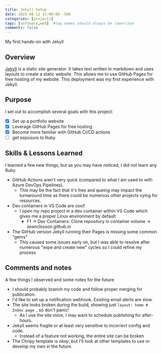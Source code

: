 ```yaml
---
title: Jekyll Setup
date: 2025-08-12 12:00:00 -500
categories: [projects]
tags: [software,web]  #tag names should always be lowercase
comments: false
---
```


My first hands-on with Jekyll

## Overview
[Jekyll](https://jekyllrb.com/) is a static site generator. It takes text written in markdown and uses layouts to create a static website. This allows me to use GitHub Pages for free hosting of my website. This deployment was my first experience with Jekyll.

## Purpose
I set out to accomplish several goals with this project:
- [x] Set up a portfolio website
- [x] Leverage GitHub Pages for free hosting
- [x] Become more familiar with GitHub CI/CD actions
- [ ] get exposure to Ruby

## Skills & Lessons Learned
I learned a few new things, but as you may have noticed, I did not learn any Ruby.
* GitHub Actions aren't very quick (compared to what I am used to with Azure DevOps Pipelines). 
  * This may be the fact that it's free and queing may impact the turnaround time as there could be numerous other projects vying for resources.
* Dev containers in VS Code are cool!
  * I open my repo project in a dev container within VS Code which gives me a proper Linux environment by default
    * F1 -> Dev Containers: Clone repository in container volume -> seanclosson.github.io
* The GitHub version Jekyll running their Pages is missing some common "gems"
  * This caused some issues early on, but I was able to resolve after numerous "wipe and create new" cycles so I could refine my process

## Comments and notes
A few things I observed and some notes for the future:
* I should probably branch my code and follow proper merging for publication.
* I'd like to set up a notification webhook.  Existing email alerts are slow.
* The site looks broken during the build, showing just ```layout: home # Index page ```, so don't panic!
  * As I use the site more, I may want to schedule publishing for after-hours.
* Jekyll seems fragile or at least very sensitive to incorrect config and code.
  * Instead of a feature not working, the entire site can be broken
* The Chripy template is *okay*, but I'll look at other templates to use or develop my own in the future.
